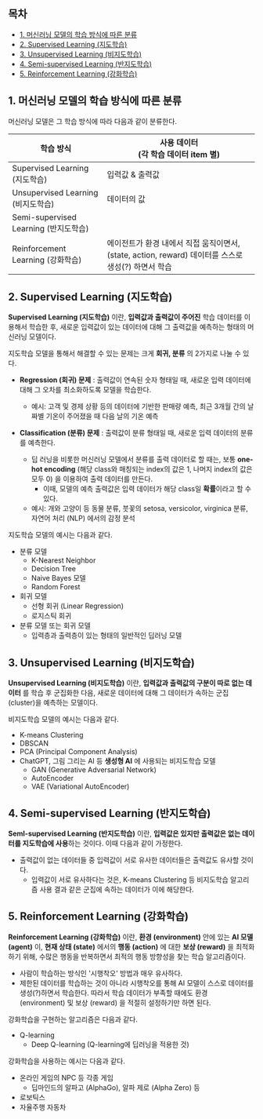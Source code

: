 ## 목차
* [1. 머신러닝 모델의 학습 방식에 따른 분류](#1-머신러닝-모델의-학습-방식에-따른-분류)
* [2. Supervised Learning (지도학습)](#2-supervised-learning-지도학습)
* [3. Unsupervised Learning (비지도학습)](#3-unsupervised-learning-비지도학습)
* [4. Semi-supervised Learning (반지도학습)](#4-semi-supervised-learning-반지도학습)
* [5. Reinforcement Learning (강화학습)](#5-reinforcement-learning-강화학습)

## 1. 머신러닝 모델의 학습 방식에 따른 분류
머신러닝 모델은 그 학습 방식에 따라 다음과 같이 분류한다.

| 학습 방식                            | 사용 데이터<br>(각 학습 데이터 item 별)                                          |
|----------------------------------|----------------------------------------------------------------------|
| Supervised Learning (지도학습)       | 입력값 & 출력값                                                            |
| Unsupervised Learning (비지도학습)    | 데이터의 값                                                               |
| Semi-supervised Learning (반지도학습) |                                                                      |
| Reinforcement Learning (강화학습)    | 에이전트가 환경 내에서 직접 움직이면서, (state, action, reward) 데이터를 스스로 생성(?) 하면서 학습 |

## 2. Supervised Learning (지도학습)
**Supervised Learning (지도학습)** 이란, **입력값과 출력값이 주어진** 학습 데이터를 이용해서 학습한 후, 새로운 입력값이 있는 데이터에 대해 그 출력값을 예측하는 형태의 머신러닝 모델이다.

지도학습 모델을 통해서 해결할 수 있는 문제는 크게 **회귀, 분류** 의 2가지로 나눌 수 있다.

* **Regression (회귀) 문제** : 출력값이 연속된 숫자 형태일 때, 새로운 입력 데이터에 대해 그 오차를 최소화하도록 모델을 학습한다.
  * 예시: 고객 및 경제 상황 등의 데이터에 기반한 판매량 예측, 최근 3개월 간의 날짜별 기온이 주어졌을 때 다음 날의 기온 예측

* **Classification (분류) 문제** : 출력값이 분류 형태일 때, 새로운 입력 데이터의 분류를 예측한다.
  * 딥 러닝을 비롯한 머신러닝 모델에서 분류를 출력 데이터로 할 때는, 보통 **one-hot encoding** (해당 class와 매칭되는 index의 값은 1, 나머지 index의 값은 모두 0) 을 이용하여 출력 데이터를 만든다.
    * 이때, 모델의 예측 출력값은 입력 데이터가 해당 class일 **확률**이라고 할 수 있다.
  * 예시: 개와 고양이 등 동물 분류, 붓꽃의 setosa, versicolor, virginica 분류, 자연어 처리 (NLP) 에서의 감정 분석

지도학습 모델의 예시는 다음과 같다.
* 분류 모델
  * K-Nearest Neighbor
  * Decision Tree
  * Naive Bayes 모델
  * Random Forest
* 회귀 모델
  * 선형 회귀 (Linear Regression)
  * 로지스틱 회귀
* 분류 모델 또는 회귀 모델
  * 입력층과 출력층이 있는 형태의 일반적인 딥러닝 모델

## 3. Unsupervised Learning (비지도학습)
**Unsupervised Learning (비지도학습)** 이란, **입력값과 출력값의 구분이 따로 없는 데이터** 를 학습 후 군집화한 다음, 새로운 데이터에 대해 그 데이터가 속하는 군집(cluster)을 예측하는 모델이다.

비지도학습 모델의 예시는 다음과 같다.
* K-means Clustering
* DBSCAN
* PCA (Principal Component Analysis)
* ChatGPT, 그림 그리는 AI 등 **생성형 AI** 에 사용되는 비지도학습 모델
  * GAN (Generative Adversarial Network)
  * AutoEncoder
  * VAE (Variational AutoEncoder)

## 4. Semi-supervised Learning (반지도학습)
**Seml-supervised Learning (반지도학습)** 이란, **입력값은 있지만 출력값은 없는 데이터를 지도학습에 사용**하는 것이다. 이때 다음과 같이 가정한다.
* 출력값이 없는 데이터들 중 입력값이 서로 유사한 데이터들은 출력값도 유사할 것이다.
  * 입력값이 서로 유사하다는 것은, K-means Clustering 등 비지도학습 알고리즘 사용 결과 같은 군집에 속하는 데이터가 이에 해당한다.

## 5. Reinforcement Learning (강화학습)
**Reinforcement Learning (강화학습)** 이란, **환경 (environment)** 안에 있는 **AI 모델 (agent)** 이, **현재 상태 (state)** 에서의 **행동 (action)** 에 대한 **보상 (reward)** 을 최적화하기 위해, 수많은 행동을 반복하면서 최적의 행동 방향성을 찾는 학습 알고리즘이다.
* 사람이 학습하는 방식인 '시행착오' 방법과 매우 유사하다.
* 제한된 데이터를 학습하는 것이 아니라 시행착오를 통해 AI 모델이 스스로 데이터를 생성(?)하면서 학습한다. 따라서 학습 데이터가 부족할 때에도 환경 (environment) 및 보상 (reward) 을 적절히 설정하기만 하면 된다.

강화학습을 구현하는 알고리즘은 다음과 같다.
* Q-learning
  * Deep Q-learning (Q-learning에 딥러닝을 적용한 것)

강화학습을 사용하는 예시는 다음과 같다.
* 온라인 게임의 NPC 등 각종 게임
  * 딥마인드의 알파고 (AlphaGo), 알파 제로 (Alpha Zero) 등
* 로보틱스
* 자율주행 자동차